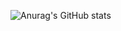 ![Anurag's GitHub stats](https://github-readme-stats.vercel.app/api?username=Lukrisum&&show_icons=true&count_private=true&theme=tokyonight)
